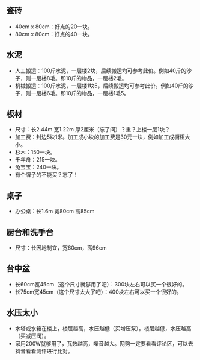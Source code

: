 ## 瓷砖
* 40cm x 80cm：好点的20一块。
* 80cm x 80cm：好点的40一块。

## 水泥
* 人工搬运：100斤水泥，一层楼2块，后续搬运均可参考此价。例如40斤的沙子，则一层楼8毛。即10斤的物品，一层楼2毛。
* 机械搬运：100斤水泥，一层楼1块5，后续搬运均可参考此价。例如40斤的沙子，则一层楼6毛。即10斤的物品，一层楼1毛5。

## 板材
* 尺寸：长2.44m 宽1.22m 厚2厘米（忘了问）？重？上楼一层1块？
* 加工费：封边5块1米。加工成小块的加工费是30元一块，例如加工成橱柜大小。
* 杉木：150一块。
* 千年舟：215一块。
* 兔宝宝：240一块。
* 有个牌子的不能买？忘了！

## 桌子
* 办公桌：长1.6m 宽80cm 高85cm

## 厨台和洗手台
* 尺寸：长因地制宜，宽60cm，高96cm

## 台中盆
* 长60cm宽45cm（这个尺寸就够用了吧）：300块左右可以买一个很好的。
* 长75cm宽45cm（这个尺寸太大了吧）：400块左右可以买一个很好的。

## 水压太小
* 水塔或水箱在楼上，楼层越高，水压越低（买增压泵）。楼层越低，水压越高（买减压阀）。
* 家用200W就够用了，瓦数越高，噪音越大。网购一定要看看评论区，可以去抖音看看测评进行比对。
